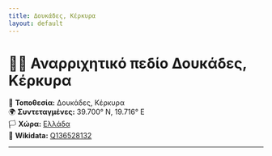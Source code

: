 ```yaml
---
title: Δουκάδες, Κέρκυρα
layout: default
---
```


# 🧗‍♀️ Αναρριχητικό πεδίο Δουκάδες, Κέρκυρα

📍 **Τοποθεσία:** Δουκάδες, Κέρκυρα  
🌍 **Συντεταγμένες:** 39.700° N, 19.716° E  
🏳️ **Χώρα:** [Ελλάδα](https://www.wikidata.org/wiki/Q41)  
🔗 **Wikidata:** [Q136528132](https://www.wikidata.org/wiki/Q136528132)

---


